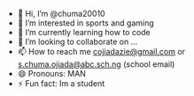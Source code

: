 - 👋 Hi, I’m @chuma20010
- 👀 I’m interested in sports and gaming
- 🌱 I’m currently learning how to code
- 💞️ I’m looking to collaborate on ...
- 📫 How to reach me cojiadazie@gmail.com or s.chuma.ojiada@abc.sch.ng (school email)
- 😄 Pronouns: MAN
- ⚡ Fun fact: Im a student

<!---
chuma20010/chuma20010 is a ✨ special ✨ repository because its `README.md` (this file) appears on your GitHub profile.
You can click the Preview link to take a look at your changes.
--->
